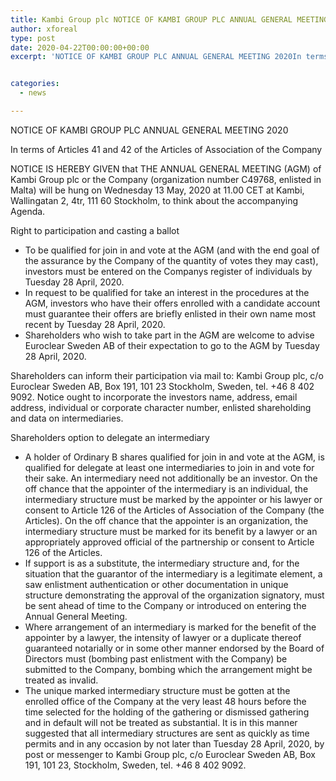 ```yaml
---
title: Kambi Group plc NOTICE OF KAMBI GROUP PLC ANNUAL GENERAL MEETING 2020
author: xforeal 
type: post
date: 2020-04-22T00:00:00+00:00
excerpt: 'NOTICE OF KAMBI GROUP PLC ANNUAL GENERAL MEETING 2020In terms of Articles 41 and 42 of the Articles of Association of the CompanyNOTICE IS HEREBY GIVEN that THE ANNUAL GENERAL MEETING (AGM) of Kambi Group plc or the Company (organization number C49768, enlisted in Malta) will be hung on Wednesday 13 May, 2020 at 11 '


categories:
  - news

---
```

<p align="left">
  NOTICE OF KAMBI GROUP PLC ANNUAL GENERAL MEETING 2020
</p>

<p align="left">
  In terms of Articles 41 and 42 of the Articles of Association of the Company
</p>

<p align="left">
  NOTICE IS HEREBY GIVEN that THE ANNUAL GENERAL MEETING (AGM) of Kambi Group plc or the Company (organization number C49768, enlisted in Malta) will be hung on Wednesday 13 May, 2020 at 11.00 CET at Kambi, Wallingatan 2, 4tr, 111 60 Stockholm, to think about the accompanying Agenda.
</p>

<p align="left">
  Right to participation and casting a ballot
</p>

<ul type="disc">
  <li>
    To be qualified for join in and vote at the AGM (and with the end goal of the assurance by the Company of the quantity of votes they may cast), investors must be entered on the Companys register of individuals by Tuesday 28 April, 2020.
  </li>
  <li>
    In request to be qualified for take an interest in the procedures at the AGM, investors who have their offers enrolled with a candidate account must guarantee their offers are briefly enlisted in their own name most recent by Tuesday 28 April, 2020.
  </li>
  <li>
    Shareholders who wish to take part in the AGM are welcome to advise Euroclear Sweden AB of their expectation to go to the AGM by Tuesday 28 April, 2020.
  </li>
</ul>

<p align="left">
  Shareholders can inform their participation via mail to: Kambi Group plc, c/o Euroclear Sweden AB, Box 191, 101 23 Stockholm, Sweden, tel. +46 8 402 9092. Notice ought to incorporate the investors name, address, email address, individual or corporate character number, enlisted shareholding and data on intermediaries.
</p>

<p align="left">
  Shareholders option to delegate an intermediary
</p>

<ul type="disc">
  <li>
    A holder of Ordinary B shares qualified for join in and vote at the AGM, is qualified for delegate at least one intermediaries to join in and vote for their sake. An intermediary need not additionally be an investor. On the off chance that the appointer of the intermediary is an individual, the intermediary structure must be marked by the appointer or his lawyer or consent to Article 126 of the Articles of Association of the Company (the Articles). On the off chance that the appointer is an organization, the intermediary structure must be marked for its benefit by a lawyer or an appropriately approved official of the partnership or consent to Article 126 of the Articles.
  </li>
  <li>
    If support is as a substitute, the intermediary structure and, for the situation that the guarantor of the intermediary is a legitimate element, a saw enlistment authentication or other documentation in unique structure demonstrating the approval of the organization signatory, must be sent ahead of time to the Company or introduced on entering the Annual General Meeting.
  </li>
  <li>
    Where arrangement of an intermediary is marked for the benefit of the appointer by a lawyer, the intensity of lawyer or a duplicate thereof guaranteed notarially or in some other manner endorsed by the Board of Directors must (bombing past enlistment with the Company) be submitted to the Company, bombing which the arrangement might be treated as invalid.
  </li>
  <li>
    The unique marked intermediary structure must be gotten at the enrolled office of the Company at the very least 48 hours before the time selected for the holding of the gathering or dismissed gathering and in default will not be treated as substantial. It is in this manner suggested that all intermediary structures are sent as quickly as time permits and in any occasion by not later than Tuesday 28 April, 2020, by post or messenger to Kambi Group plc, c/o Euroclear Sweden AB, Box 191, 101 23, Stockholm, Sweden, tel. +46 8 402 9092.
  </li>
</ul>